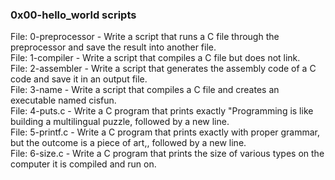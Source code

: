 ### 0x00-hello_world scripts  
  
File: 0-preprocessor - Write a script that runs a C file through the preprocessor and save the result into another file.  
File: 1-compiler - Write a script that compiles a C file but does not link.  
File: 2-assembler - Write a script that generates the assembly code of a C code and save it in an output file.  
File: 3-name - Write a script that compiles a C file and creates an executable named cisfun.  
File: 4-puts.c - Write a C program that prints exactly "Programming is like building a multilingual puzzle, followed by a new line.  
File: 5-printf.c - Write a C program that prints exactly with proper grammar, but the outcome is a piece of art,, followed by a new line.  
File: 6-size.c - Write a C program that prints the size of various types on the computer it is compiled and run on.  
